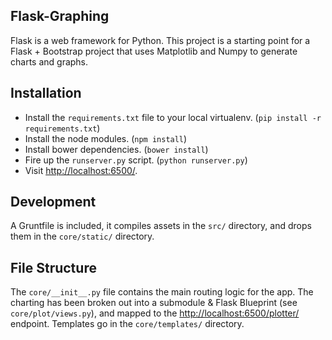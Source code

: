 ## Flask-Graphing

Flask is a web framework for Python. This project is a starting point for a Flask + Bootstrap project that uses Matplotlib and Numpy to generate charts and graphs.

## Installation

- Install the `requirements.txt` file to your local virtualenv. (`pip install -r requirements.txt`)
- Install the node modules. (`npm install`)
- Install bower dependencies. (`bower install`)
- Fire up the `runserver.py` script. (`python runserver.py`)
- Visit [http://localhost:6500/](http://localhost:6500/).

## Development

A Gruntfile is included, it compiles assets in the `src/` directory, and drops them in the `core/static/` directory.

## File Structure

The `core/__init__.py` file contains the main routing logic for the app. The charting has been broken out into a submodule & Flask Blueprint (see `core/plot/views.py`), and mapped to the [http://localhost:6500/plotter/](http://localhost:6500/plotter/) endpoint. Templates go in the `core/templates/` directory.